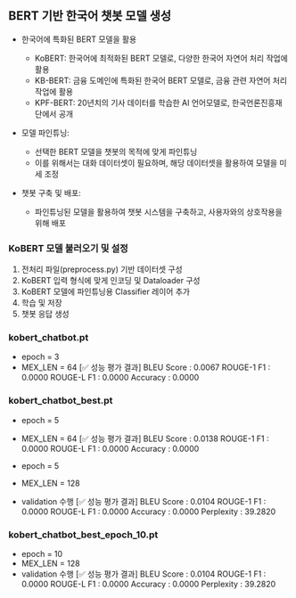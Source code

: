 ## BERT 기반 한국어 챗봇 모델 생성

- 한국어에 특화된 BERT 모델을 활용
    - KoBERT: 한국어에 최적화된 BERT 모델로, 다양한 한국어 자연어 처리 작업에 활용 ​
    - KB-BERT: 금융 도메인에 특화된 한국어 BERT 모델로, 금융 관련 자연어 처리 작업에 활용 ​
    - KPF-BERT: 20년치의 기사 데이터를 학습한 AI 언어모델로, 한국언론진흥재단에서 공개 ​

- 모델 파인튜닝: 
    - 선택한 BERT 모델을 챗봇의 목적에 맞게 파인튜닝
    - 이를 위해서는 대화 데이터셋이 필요하며, 해당 데이터셋을 활용하여 모델을 미세 조정

- 챗봇 구축 및 배포: 
    - 파인튜닝된 모델을 활용하여 챗봇 시스템을 구축하고, 사용자와의 상호작용을 위해 배포

### KoBERT 모델 불러오기 및 설정

1. 전처리 파일(preprocess.py) 기반 데이터셋 구성
2. KoBERT 입력 형식에 맞게 인코딩 및 Dataloader 구성
3. KoBERT 모델에 파인튜닝용 Classifier 레이어 추가
4. 학습 및 저장
5. 챗봇 응답 생성

### kobert_chatbot.pt
- epoch = 3
- MEX_LEN = 64
[✅ 성능 평가 결과]
BLEU Score   : 0.0067
ROUGE-1 F1   : 0.0000
ROUGE-L F1   : 0.0000
Accuracy     : 0.0000 

### kobert_chatbot_best.pt
- epoch = 5
- MEX_LEN = 64
[✅ 성능 평가 결과]
BLEU Score   : 0.0138
ROUGE-1 F1   : 0.0000
ROUGE-L F1   : 0.0000
Accuracy     : 0.0000

- epoch = 5
- MEX_LEN = 128
- validation 수행
[✅ 성능 평가 결과]
BLEU Score   : 0.0104
ROUGE-1 F1   : 0.0000
ROUGE-L F1   : 0.0000
Accuracy     : 0.0000
Perplexity   : 39.2820

### kobert_chatbot_best_epoch_10.pt
- epoch = 10
- MEX_LEN = 128
- validation 수행
[✅ 성능 평가 결과]
BLEU Score   : 0.0104
ROUGE-1 F1   : 0.0000
ROUGE-L F1   : 0.0000
Accuracy     : 0.0000
Perplexity   : 39.2820